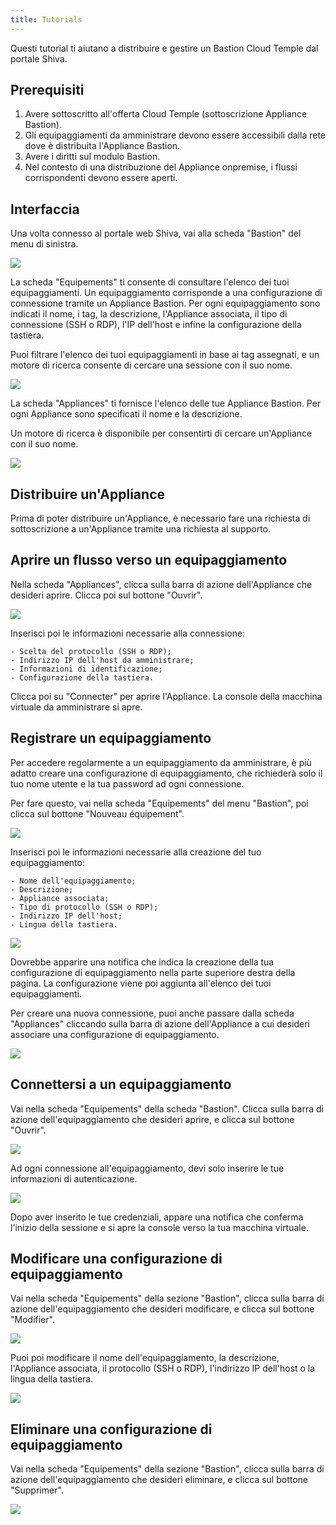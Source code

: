 ```yaml
---
title: Tutorials
---
```


Questi tutorial ti aiutano a distribuire e gestire un Bastion Cloud Temple dal portale Shiva.

## Prerequisiti

1. Avere sottoscritto all'offerta Cloud Temple (sottoscrizione Appliance Bastion).
2. Gli equipaggiamenti da amministrare devono essere accessibili dalla rete dove è distribuita l'Appliance Bastion.
3. Avere i diritti sul modulo Bastion.
4. Nel contesto di una distribuzione del Appliance onpremise, i flussi corrispondenti devono essere aperti.

## Interfaccia

Una volta connesso al portale web Shiva, vai alla scheda "Bastion" del menu di sinistra.

![](images/sessions.png)

La scheda "Equipements" ti consente di consultare l'elenco dei tuoi equipaggiamenti. Un equipaggiamento corrisponde a una configurazione di connessione tramite un Appliance Bastion. Per ogni equipaggiamento sono indicati il nome, i tag, la descrizione, l'Appliance associata, il tipo di connessione (SSH o RDP), l'IP dell'host e infine la configurazione della tastiera.

Puoi filtrare l'elenco dei tuoi equipaggiamenti in base ai tag assegnati, e un motore di ricerca consente di cercare una sessione con il suo nome.

![](images/sessions2.png)

La scheda "Appliances" ti fornisce l'elenco delle tue Appliance Bastion. Per ogni Appliance sono specificati il nome e la descrizione.

Un motore di ricerca è disponibile per consentirti di cercare un'Appliance con il suo nome.

![](images/appliances.png)

## Distribuire un'Appliance
Prima di poter distribuire un'Appliance, è necessario fare una richiesta di sottoscrizione a un'Appliance tramite una richiesta al supporto.

## Aprire un flusso verso un equipaggiamento
Nella scheda "Appliances", clicca sulla barra di azione dell'Appliance che desideri aprire. Clicca poi sul bottone "Ouvrir".

![](images/ouvrir_appliance.png)

Inserisci poi le informazioni necessarie alla connessione:

    - Scelta del protocollo (SSH o RDP);
    - Indirizzo IP dell'host da amministrare;
    - Informazioni di identificazione;
    - Configurazione della tastiera.

Clicca poi su "Connecter" per aprire l'Appliance. La console della macchina virtuale da amministrare si apre.

## Registrare un equipaggiamento

Per accedere regolarmente a un equipaggiamento da amministrare, è più adatto creare una configurazione di equipaggiamento, che richiederà solo il tuo nome utente e la tua password ad ogni connessione.

Per fare questo, vai nella scheda "Equipements" del menu "Bastion", poi clicca sul bottone "Nouveau équipement".

![](images/creer_session.png)

Inserisci poi le informazioni necessarie alla creazione del tuo equipaggiamento:

    - Nome dell'equipaggiamento;
    - Descrizione;
    - Appliance associata;
    - Tipo di protocollo (SSH o RDP);
    - Indirizzo IP dell'host;
    - Lingua della tastiera.

![](images/creer_session2.png)

Dovrebbe apparire una notifica che indica la creazione della tua configurazione di equipaggiamento nella parte superiore destra della pagina. La configurazione viene poi aggiunta all'elenco dei tuoi equipaggiamenti.

Per creare una nuova connessione, puoi anche passare dalla scheda "Appliances" cliccando sulla barra di azione dell'Appliance a cui desideri associare una configurazione di equipaggiamento.

![](images/creer_session3.png)

## Connettersi a un equipaggiamento

Vai nella scheda "Equipements" della scheda "Bastion". Clicca sulla barra di azione dell'equipaggiamento che desideri aprire, e clicca sul bottone "Ouvrir".

![](images/ouvrir_session.png)

Ad ogni connessione all'equipaggiamento, devi solo inserire le tue informazioni di autenticazione.

![](images/ouvrir_session2.png)

Dopo aver inserito le tue credenziali, appare una notifica che conferma l'inizio della sessione e si apre la console verso la tua macchina virtuale.

## Modificare una configurazione di equipaggiamento

Vai nella scheda "Equipements" della sezione "Bastion", clicca sulla barra di azione dell'equipaggiamento che desideri modificare, e clicca sul bottone "Modifier".

![](images/modifier_session.png)

Puoi poi modificare il nome dell'equipaggiamento, la descrizione, l'Appliance associata, il protocollo (SSH o RDP), l'indirizzo IP dell'host o la lingua della tastiera.

![](images/modifier_session2.png)

## Eliminare una configurazione di equipaggiamento

Vai nella scheda "Equipements" della sezione "Bastion", clicca sulla barra di azione dell'equipaggiamento che desideri eliminare, e clicca sul bottone "Supprimer".

![](images/supprimer_session.png)